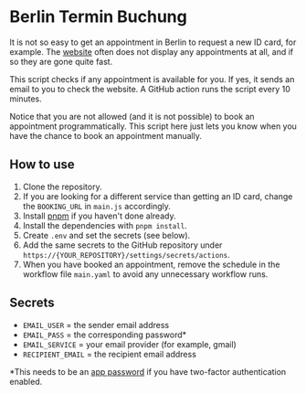 # Berlin Termin Buchung

It is not so easy to get an appointment in Berlin to request a new ID card, for example. The [website](https://service.berlin.de/terminvereinbarung/termin/all/120703) often does not display any appointments at all, and if so they are gone quite fast.

This script checks if any appointment is available for you. If yes, it sends an email to you to check the website. A GitHub action runs the script every 10 minutes.

Notice that you are not allowed (and it is not possible) to book an appointment programmatically. This script here just lets you know when you have the chance to book an appointment manually.

## How to use

1. Clone the repository.
2. If you are looking for a different service than getting an ID card, change the `BOOKING_URL` in `main.js` accordingly.
3. Install [pnpm](https://pnpm.io/installation) if you haven't done already.
4. Install the dependencies with `pnpm install`.
5. Create `.env` and set the secrets (see below).
6. Add the same secrets to the GitHub repository under `https://{YOUR_REPOSITORY}/settings/secrets/actions`.
7. When you have booked an appointment, remove the schedule in the workflow file `main.yaml` to avoid any unnecessary workflow runs.

## Secrets

-   `EMAIL_USER` = the sender email address
-   `EMAIL_PASS` = the corresponding password\*
-   `EMAIL_SERVICE` = your email provider (for example, gmail)
-   `RECIPIENT_EMAIL` = the recipient email address

\*This needs to be an [app password](https://support.google.com/mail/answer/185833) if you have two-factor authentication enabled.
